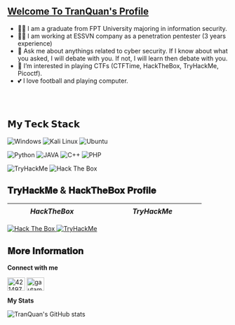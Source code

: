 ##  [Welcome To TranQuan's Profile](...)

- 🧑‍🎓 I am a graduate from FPT University majoring in information security.
- 🧑‍💻 I am working at ESSVN company as a penetration pentester (3 years experience)
- 🧐 Ask me about anythings related to cyber security. If I know about what you asked, I will debate with you. If not, I will learn then debate with you.
- 🎯 I’m interested in playing CTFs (CTFTime, HackTheBox, TryHackMe, Picoctf).
- 💕 I love football and playing computer.

<br></br>

## 𝗠𝘆 𝗧𝗲𝗰𝗸 𝗦𝘁𝗮𝗰𝗸

![Windows](https://img.shields.io/static/v1?style=for-the-badge&message=Windows&color=0078D6&logo=Windows&logoColor=FFFFFF&label=)
![Kali Linux](https://img.shields.io/static/v1?style=for-the-badge&message=Kali+Linux&color=557C94&logo=Kali+Linux&logoColor=FFFFFF&label=)
![Ubuntu](https://img.shields.io/static/v1?style=for-the-badge&message=Ubuntu&color=E95420&logo=Ubuntu&logoColor=FFFFFF&label=)


![Python](https://img.shields.io/static/v1?style=for-the-badge&message=Python&color=3776AB&logo=Python&logoColor=FFFFFF&label=)
![JAVA](https://img.shields.io/badge/Java-ED8B00?style=for-the-badge&logo=java&logoColor=white)
![C++](https://img.shields.io/static/v1?style=for-the-badge&message=C%2B%2B&color=00599C&logo=C%2B%2B&logoColor=FFFFFF&label=)
![PHP](https://img.shields.io/static/v1?style=for-the-badge&message=php&color=9999FF&logo=Python&logoColor=FFFFFF&label=)


![TryHackMe](https://img.shields.io/static/v1?style=for-the-badge&message=TryHackMe&color=212C42&logo=TryHackMe&logoColor=FFFFFF&label=)
![Hack The Box](https://img.shields.io/static/v1?style=for-the-badge&message=Hack+The+Box&color=222222&logo=Hack+The+Box&logoColor=9FEF00&label=)


## 𝐓𝐫𝐲𝐇𝐚𝐜𝐤𝐌𝐞 & 𝐇𝐚𝐜𝐤𝐓𝐡𝐞𝐁𝐨𝐱 𝐏𝐫𝐨𝐟𝐢𝐥𝐞

| ***ㅤㅤㅤHackTheBoxㅤㅤㅤㅤ*** | ***ㅤㅤㅤㅤTryHackMeㅤㅤㅤㅤ*** |
|----------------- | --------------- | 
<a href = "https://app.hackthebox.com/users/1213347" target="_blank" rel="noopener noreferrer" align="right">
 <img src="https://www.hackthebox.com/badge/image/1213347" alt="Hack The Box">
</a>
  <a href = "https://www.tryhackme.com/p/kuan.beg" target="_blank" rel="noopener noreferrer" align="left">
<img src="https://tryhackme-badges.s3.amazonaws.com/kuan.beg.png" alt="TryHackMe">
</a> 


## 𝐌𝐨𝐫𝐞 𝐈𝐧𝐟𝐨𝐫𝐦𝐚𝐭𝐢𝐨𝐧

**Connect with me**
<p align="left">
<a href="https://www.facebook.com/profile.php?id=100058969816364"  target="_blank" rel="noopener noreferrer"><img align="center" src="https://raw.githubusercontent.com/rahuldkjain/github-profile-readme-generator/master/src/images/icons/Social/facebook.svg" alt="4214976" height="30" width="40" /></a>
<a href="https://www.instagram.com/quan_3010/"  target="_blank" rel="noopener noreferrer"><img align="center" src="https://raw.githubusercontent.com/rahuldkjain/github-profile-readme-generator/master/src/images/icons/Social/instagram.svg" alt="gautamkrishnar" height="30" width="40" /></a>
 

**My Stats**

 ![TranQuan's GitHub stats](https://github-readme-stats.vercel.app/api?username=QuanFPT&show_icons=true&theme=tokyonight)
